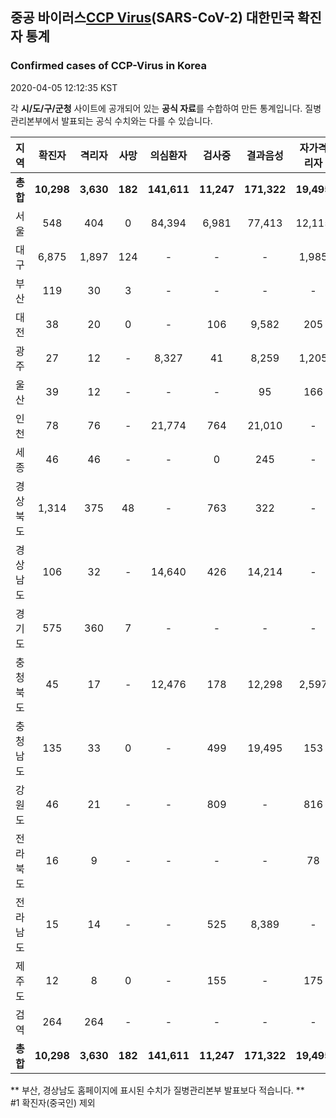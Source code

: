 
## 중공 바이러스[CCP Virus]()(SARS-CoV-2) 대한민국 확진자 통계
### Confirmed cases of CCP-Virus in Korea
2020-04-05 12:12:35 KST

각 **시/도/구/군청** 사이트에 공개되어 있는 **공식 자료**를 수합하여 만든 통계입니다.
질병관리본부에서 발표되는 공식 수치와는 다를 수 있습니다.


|  지역  | 확진자 |  격리자  |  사망  |  의심환자  |  검사중  |  결과음성  |  자가격리자  |  감시중  |  감시해제  |  퇴원  |
|:------:|:------:|:--------:|:--------:|:----------:|:--------:|:----------------:|:------------:|:--------:|:----------:|:--:|
|**총합**|**10,298**|**3,630**|**182**|**141,611**|**11,247**|**171,322**|**19,495**|**7,000**|**22,313**|**6,440**|
|서울|548|404|0|84,394|6,981|77,413|12,115|4,316|7,799|144|
|대구|6,875|1,897|124|-|-|-|1,985|-|-|4,854|
|부산|119|30|3|-|-|-|-|-|-|86|
|대전|38|20|0|-|106|9,582|205|205|613|18|
|광주|27|12|-|8,327|41|8,259|1,205|5|1,200|15|
|울산|39|12|-|-|-|95|166|1|165|27|
|인천|78|76|-|21,774|764|21,010|-|-|-|2|
|세종|46|46|-|-|0|245|-|-|-|-|
|경상북도|1,314|375|48|-|763|322|-|1,159|10,361|845|
|경상남도|106|32|-|14,640|426|14,214|-|-|-|74|
|경기도|575|360|7|-|-|-|-|-|-|208|
|충청북도|45|17|-|12,476|178|12,298|2,597|697|1,900|28|
|충청남도|135|33|0|-|499|19,495|153|-|-|102|
|강원도|46|21|-|-|809|-|816|-|-|25|
|전라북도|16|9|-|-|-|-|78|-|-|7|
|전라남도|15|14|-|-|525|8,389|-|617|275|1|
|제주도|12|8|0|-|155|-|175|-|-|4|
|검역|264|264|-|-|-|-|-|-|-|-|
|**총합**|**10,298**|**3,630**|**182**|**141,611**|**11,247**|**171,322**|**19,495**|**7,000**|**22,313**|**6,440**|


** 부산, 경상남도 홈페이지에 표시된 수치가 질병관리본부 발표보다 적습니다. **<br>
#1 확진자(중국인) 제외
    